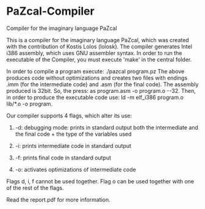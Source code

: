 # PaZcal-Compiler
Compiler for the imaginary language PaZcal 


This is a compiler for the imaginary language PaZcal, which was created with the contribution of Kostis Lolos (lolosk). The compiler generates Intel i386 assembly, which uses GNU assembler syntax. In order to run the executable of the Compiler, you must execute 'make' in the central folder. 

In order to compile a program execute: ./pazcal program.pz 
The above produces code without optimizations and creates two files with endings .imm (for the intermediate code) and .asm (for the final code). The assembly produced is 32bit. So, the press: as program.asm -o program.o --32. Then, in order to produce the executable code use: ld -m elf_i386 program.o lib/*.o -o program.

Our compiler supports 4 flags, which alter its use: 

1. -d: debugging mode: prints in standard output both the intermediate and the final code + the type of the variables used

2. -i: prints intermediate code in standard output

3. -f: prints final code in standard output

4. -o: activates optimizations of intermediate code

Flags d, i, f cannot be used together. Flag o can be used together with one of the rest of the flags. 

Read the report.pdf for more information.
